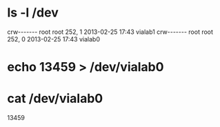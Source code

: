 # ls -l /dev
crw------- root     root     252,   1 2013-02-25 17:43 vialab1
crw------- root     root     252,   0 2013-02-25 17:43 vialab0


# echo 13459 > /dev/vialab0
# cat /dev/vialab0
13459